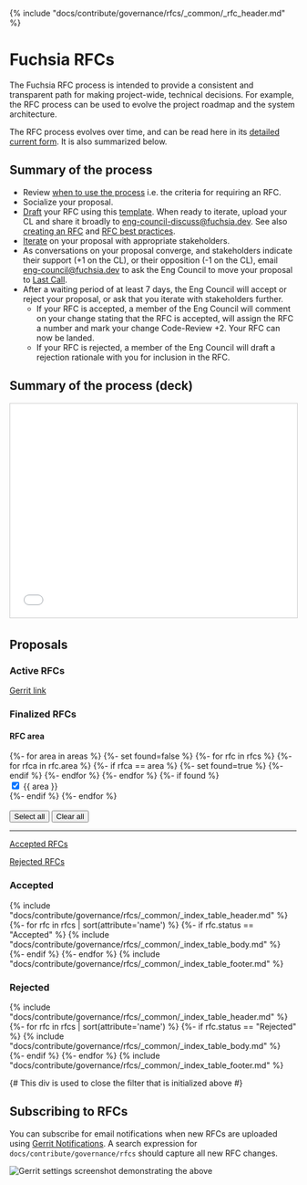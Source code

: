 {% include "docs/contribute/governance/rfcs/_common/_rfc_header.md" %}

# Fuchsia RFCs

The Fuchsia RFC process is intended to provide a consistent and transparent path
for making project-wide, technical decisions. For example, the RFC process can
be used to evolve the project roadmap and the system architecture.

The RFC process evolves over time, and can be read here in its [detailed current
form](rfc_process.md). It is also summarized below.

## Summary of the process

- Review [when to use the process](rfc_process.md#when-to-use-the-process) i.e.
  the criteria for requiring an RFC.
- Socialize your proposal.
- [Draft](rfc_process.md#draft) your RFC using this [template](TEMPLATE.md).
  When ready to iterate, upload your CL and share it broadly to
  <eng-council-discuss@fuchsia.dev>. See also [creating an RFC](create_rfc.md)
  and [RFC best practices](best_practices.md).
- [Iterate](rfc_process.md#iterate) on your proposal with appropriate
  stakeholders.
- As conversations on your proposal converge, and stakeholders indicate their
  support (+1 on the CL), or their opposition (-1 on the CL), email
  <eng-council@fuchsia.dev> to ask the Eng Council to move your proposal to
  [Last Call](rfc_process.md#last-call).
- After a waiting period of at least 7 days, the Eng Council will accept or
  reject your proposal, or ask that you iterate with stakeholders further.
  - If your RFC is accepted, a member of the Eng Council will comment on your
    change stating that the RFC is accepted, will assign the RFC a number and
    mark your change Code-Review +2. Your RFC can now be landed.
  - If your RFC is rejected, a member of the Eng Council will draft a rejection
    rationale with you for inclusion in the RFC.

## Summary of the process (deck)

<iframe src="//www.slideshare.net/slideshow/embed_code/key/9hgFMOmVfbDFsI" frameborder="0" marginwidth="0" marginheight="0" scrolling="no" style="width: 595px; height: 375px; border:1px solid #CCC; border-width:1px; margin-bottom:5px; max-width: 100%;" allowfullscreen></iframe>

## Proposals

### Active RFCs

[Gerrit link](https://fuchsia-review.googlesource.com/q/dir:docs/contribute/governance/rfcs+is:open)

### Finalized RFCs

<div class="form-checkbox">
<devsite-expandable id="rfc-area">
  <h4 class="showalways">RFC area</h4>
<form id="filter-checkboxes-reset">
  {%- for area in areas %}
    {%- set found=false %}
    {%- for rfc in rfcs %}
        {%- for rfca in rfc.area %}
          {%- if rfca == area %}
            {%- set found=true %}
          {%- endif %}
        {%- endfor %}
    {%- endfor %}
    {%- if found %}
      <div class="checkbox-div">
        <input type="checkbox" id="checkbox-reset-{{ area|lower|replace(' ','-')|replace('.','-')  }}" checked>
        <label for="checkbox-reset-{{ area|lower|replace(' ','-')|replace('.','-') }}">{{ area }}</label>
      </div>
    {%- endif %}
  {%- endfor %}
  <br>
  <br>
  <button class="select-all">Select all</button>
  <button class="clear-all">Clear all</button>
  <hr>
  <div class="see-rfcs">
    <div class="rfc-left">
      <p><a href="#accepted-rfc">Accepted RFCs</a></p>
    </div>
    <div class="rfc-right">
      <p><a href="#rejected-rfc">Rejected RFCs</a></p>
    </div>
  </div>
</form>
</devsite-expandable>

<a name="accepted-rfc"><h3 class="hide-from-toc">Accepted</h3></a>
{% include "docs/contribute/governance/rfcs/_common/_index_table_header.md" %}
{%- for rfc in rfcs | sort(attribute='name') %}
    {%- if rfc.status == "Accepted" %}
        {% include "docs/contribute/governance/rfcs/_common/_index_table_body.md" %}
    {%- endif %}
{%- endfor %}
{% include "docs/contribute/governance/rfcs/_common/_index_table_footer.md" %}

<a name="rejected-rfc"><h3 class="hide-from-toc">Rejected</h3></a>
{% include "docs/contribute/governance/rfcs/_common/_index_table_header.md" %}
{%- for rfc in rfcs | sort(attribute='name') %}
    {%- if rfc.status == "Rejected" %}
        {% include "docs/contribute/governance/rfcs/_common/_index_table_body.md" %}
    {%- endif %}
{%- endfor %}
{% include "docs/contribute/governance/rfcs/_common/_index_table_footer.md" %}

{# This div is used to close the filter that is initialized above #}
</div>

## Subscribing to RFCs

You can subscribe for email notifications when new RFCs are uploaded using
[Gerrit Notifications][gerrit-notifications]. A search expression for
`docs/contribute/governance/rfcs` should capture all new RFC changes.

![Gerrit settings screenshot demonstrating the
above](resources/gerrit_notifications.png)

[gerrit-notifications]: https://fuchsia-review.googlesource.com/settings/#Notifications
